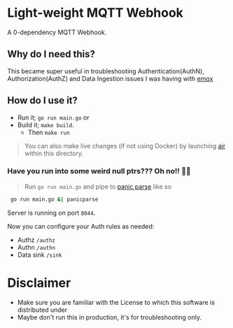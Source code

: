 # Light-weight MQTT Webhook

A 0-dependency MQTT Webhook.

## Why do I need this?

This became super useful in troubleshooting Authentication(AuthN), Authorization(AuthZ) and Data Ingestion issues I was having with [emqx](https://github.com/emqx/emqx)


## How do I use it?

- Run it; `go run main.go` or
- Build it; `make build`.
    - Then `make run`

> You can also make live changes (if not using Docker) by launching [air](https://github.com/cosmtrek/air)  within this directory.

### Have you run into some weird null ptrs??? Oh no!!  🫢😱

> Run `go run main.go` and pipe to [panic parse](https://github.com/maruel/panicparse) like so
```sh
 go run main.go &| panicparse
```

Server is running on port `8044`.

Now you can configure your Auth rules as needed:
- Authz `/authz`
- Authn `/authn`
- Data sink `/sink`

# Disclaimer
- Make sure you are familiar with the License to which this software is distributed under
- Maybe don't run this in production, it's for troubleshooting only.
